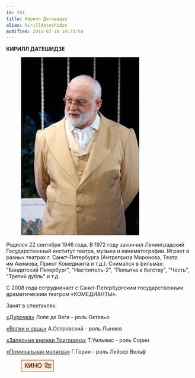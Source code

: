 ```yaml
---
id: 281
title: Кирилл Датешидзе
alias: kirilldateshidze
modified: 2013-07-10 19:23:50
---
```


**КИРИЛЛ ДАТЕШИДЗЕ**

<figure><img src="./images/stories/random/dateshidze kirill.jpg" /></figure>

Родился 22 сентября 1946 года. В 1972 году закончил Ленинградский Государственный институт театра, музыки и кинематографии. Играет в разных театрах г. Санкт-Петербурга (Антреприза Миронова, Театр им.Акимова, Приют Комедианта и т.д.). Снимался в фильмах: "Бандитский Петербург", "Настоятель-2", "Попытка к бегству", "Честь", "Третий дубль" и т.д.

С 2008 года сотрудничает с Санкт-Петербургским государственным драматическим театром «КОМЕДИАНТЫ».

Занят в спектаклях:

<a href="44-dyrochka.html">«Дурочка»</a> Лопе де Вега - роль Октавьо

<a href="42-volki-i-ovci.html">«Волки и овцы»</a> А.Островский - роль Лыняев

<a href="72-trigorin.html">«Записные книжки Тригорина»</a> Т.Уильямс - роль Сорин

<a href="97-pominalnaia-molitva.html">«Поминальная молитва»</a> Г.Горин - роль Лейзер Вольф

<figure><a href="http://www.kino-teatr.ru/kino/acter/m/ros/8915/bio/"><img src="./images/stories/random/kino-teatr-88x31.gif" /></a></figure>

